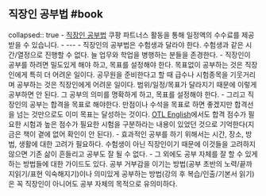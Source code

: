 ## 직장인 공부법 #book
collapsed:: true
	- [직장인 공부법](https://coupa.ng/cbiof8) 쿠팡 파트너스 활동을 통해 일정액의 수수료를 제공받을 수 있습니다.
	- ---
	- 직장인의 공부법은 수험생과 달라야 한다. 수험생과 같은 시간/열정으로 진행할 수 없다. 늘 업무와 학업을 병행하는 분들을 존경한다.
	- 직장인이 공부를 하려면 밀도있게 해야 하고, 목표를 설정해야 한다. 목표없이 공부하는 것은 직장인에게 특히 더 어려운 일이다. 공무원을 준비한다고 할 때 급수나 시험종목을 기웃거리며 공부하는 것은 직장인에게 어려운 일이다. 범위/일정/목표가 달라지기 때문에 이렇게 공부하면 안 된다. 그 공부의 의미를 명확하게 하고, 목표를 설정해야 한다.
	- 그리고 직장인의 공부는 합격을 목표로 해야한다. 만점이나 수석을 목표로 하면 좋겠지만 합격선을 넘는 것만으로도 이미 목표는 달성하는 것이다. [OTL English](https://product.kyobobook.co.kr/detail/S000001259626)에서도 합격 점수가 필요한 시험과 높은 점수가 필요한 시험을 구분하라는 내용이 있었던 것으로 기억한다(지금은 책이 곁에 없어 확인이 안 된다).
	- 효과적인 공부를 하기 위해서는 시간, 장소, 방법, 생활에 대한 고려가 필요하다. 수험생이 아닌 직장인이기 때문에 이것들을 고려하지 않으면 기존 삶이 흔들리고 공부도 잘 될 수 없다.
	- 그 외에도 공부 자체를 잘 할 수 있게 하는 방법들에 대한 가이드도 있다. 공부 거부감을 이기는 방법(공부 초반의 노력/끝까지읽기/표현 익숙해지기)이나 의미있게 공부하는 방법(강의 후 복습/인출/기본서 읽기)은 꼭 직장인이 아니어도 공부 자체의 목적으로 유의미하다.
